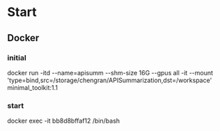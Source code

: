 # Start
## Docker
### initial
docker run -itd --name=apisumm --shm-size 16G --gpus all -it --mount 'type=bind,src=/storage/chengran/APISummarization,dst=/workspace' minimal_toolkit:1.1
### start
docker exec -it bb8d8bffaf12 /bin/bash

